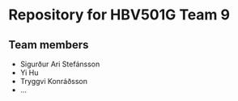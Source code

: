 # Repository for HBV501G Team 9

## Team members
- Sigurður Ari Stefánsson
- Yi Hu
- Tryggvi Konráðsson
- ...
